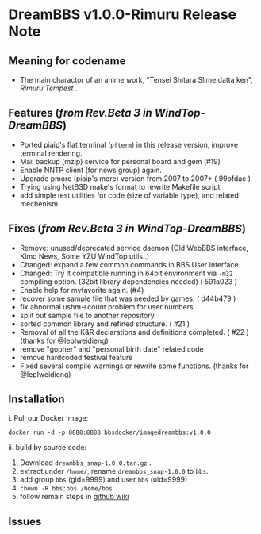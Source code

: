 # DreamBBS v1.0.0-Rimuru Release Note

## Meaning for codename

* The main charactor of an anime work, "Tensei Shitara Slime datta ken", *Rimuru Tempest* .

## Features (*from Rev.Beta 3 in WindTop-DreamBBS*)

* Ported piaip's flat terminal (`pfterm`) in this release version, improve terminal rendering.
* Mail backup (mzip) service for personal board and gem (#19)
* Enable NNTP client (for news group) again.
* Upgrade pmore (piaip's more) version from 2007 to 2007+ ( 99bfdac )
* Trying using NetBSD make's format to rewrite Makefile script
* add simple test utilities for code (size of variable type), and related mechenism.

## Fixes (*from Rev.Beta 3 in WindTop-DreamBBS*)

* Remove: unused/deprecated service daemon (Old WebBBS interface, Kimo News, Some YZU WindTop utils..)
* Changed: expand a few common commands in BBS User Interface.
* Changed: Try it compatible running in 64bit environment via `-m32` compiling option. (32bit library dependencies needed) ( 591a023 )
* Enable help for myfavorite again. (#4)
* recover some sample file that was needed by games. ( d44b479 )
* fix abnormal ushm->count problem for user numbers.
* split out sample file to another repository.
* sorted common library and refined structure. ( #21 )
* Removal of all the K&R declarations and definitions completed. ( #22 ) (thanks for @IepIweidieng)
* remove "gopher" and "personal birth date" related code
* remove hardcoded festival feature
* Fixed several compile warnings or rewrite some functions. (thanks for @IepIweidieng)

## Installation

i. Pull our Docker Image:
```
docker run -d -p 8888:8888 bbsdocker/imagedreambbs:v1.0.0
```

ii. build by source code:

1. Download `dreambbs_snap-1.0.0.tar.gz` .
2. extract under `/home/`, rename `dreambbs_snap-1.0.0` to `bbs`.
3. add group `bbs` (gid=9999) and user `bbs` (uid=9999)
4. `chown -R bbs:bbs /home/bbs`
5. follow remain steps in [github wiki](https://github.com/ccns/dreambbs/wiki/INSTALL)

## Issues
